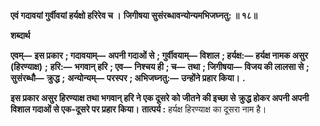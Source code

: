 **एवं गदावयां गुर्वीवयां हर्यक्षो हरिरेव च ।** **जिगीषया सुसंरब्धावन्योन्यमभिजघ्नतु: ॥ १८॥** 

**शब्दार्थ** 

**एवम्—** **इस प्रकार** **; गदावयाम्—** **अपनी गदाओं से** **; गुर्वीवयाम्—** **विशाल** **; हर्यक्ष:—** **हर्यक्ष नामक असुर (हिरण्याक्ष)** **;** **हरि:—** **भगवान् हरि** **; एव—** **निश्चय ही** **; च—** **तथा** **; जिगीषया—** **विजय की लालसा से** **; सुसंरब्धौ—** **क्रुद्ध** **;** **अन्योन्यम्—** **परस्पर** **; अभिजघ्नतु:—** **उन्होंने प्रहार किया।** **.** 

**इस प्रकार असुर हिरण्याक्ष तथा भगवान् हरि ने एक दूसरे को जीतने की इच्छा से** **क्रुद्ध होकर अपनी अपनी विशाल गदाओं से एक-दूसरे पर प्रहार किया।** **तात्पर्य :** हर्यक्ष हिरण्याक्ष का दूसरा नाम है।  
